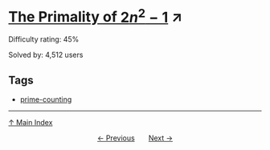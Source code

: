 # [The Primality of $2n^2 - 1$](https://projecteuler.net/problem=216) ↗️

Difficulty rating: 45%

Solved by: 4,512 users
## Tags

- [prime-counting](../tags/prime-counting.md)



---

[↑ Main Index](../README.md)


<div align=center><a href='215.md'>← Previous</a> &nbsp;&nbsp; &nbsp;&nbsp;  <a href='217.md'>Next →</a></div>
